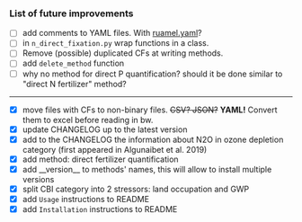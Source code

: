 ### List of future improvements

- [ ] add comments to YAML files. With [ruamel.yaml](https://yaml.readthedocs.io/en/latest/)?
- [ ] in `n_direct_fixation.py` wrap functions in a class.
- [ ] Remove (possible) duplicated CFs at writing methods.
- [ ] add `delete_method` function
- [ ] why no method for direct P quantification? should it be done similar to "direct N fertilizer" method?
---
- [x] move files with CFs to non-binary files. ~~CSV? JSON?~~ **YAML!** Convert them to excel before reading in bw.
- [x] update CHANGELOG up to the latest version
- [x] add to the CHANGELOG the information about N2O in ozone depletion category (first appeared in Algunaibet et al. 2019)
- [x] add method: direct fertilizer quantification
- [x] add \_\_version__ to methods' names, this will allow to install multiple versions
- [x] split CBI category into 2 stressors: land occupation and GWP
- [x] add `Usage` instructions to README
- [x] add `Installation` instructions to README
